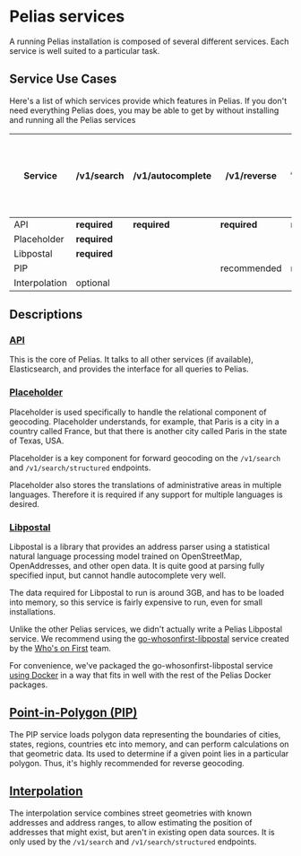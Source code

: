 # Pelias services

A running Pelias installation is composed of several different services. Each service is well suited
to a particular task.

## Service Use Cases

Here's a list of which services provide which features in Pelias. If you don't need everything Pelias
does, you may be able to get by without installing and running all the Pelias services

| Service       | /v1/search   | /v1/autocomplete | /v1/reverse  | /v1/reverse (coarse) | Changing the display language of results (any endpoint) |
| ------        | -----        | -----            | ---------    | -------              | ----- |
| API           | **required** | **required**     | **required** | **required**         | **required** |
| Placeholder   | **required** |                  |              |                      | **required** |
| Libpostal     | **required** |                  |              |                      | |
| PIP           |              |                  | recommended  | **required**         | |
| Interpolation | optional     |                  |              |                      | |

## Descriptions

### [API](https://github.com/pelias/api)

This is the core of Pelias. It talks to all other services (if available), Elasticsearch, and
provides the interface for all queries to Pelias.

### [Placeholder](https://github.com/pelias/placeholder)

Placeholder is used specifically to handle the relational component of geocoding. Placeholder
understands, for example, that Paris is a city in a country called France, but that there is another
city called Paris in the state of Texas, USA.

Placeholder is a key component for forward geocoding on the `/v1/search` and `/v1/search/structured` endpoints.

Placeholder also stores the translations of administrative areas in multiple languages. Therefore it
is required if any support for multiple languages is desired.

### [Libpostal](https://github.com/pelias/libpostal-service)

Libpostal is a library that provides an address parser using a statistical natural language processing
model trained on OpenStreetMap, OpenAddresses, and other open data. It is quite good at parsing
fully specified input, but cannot handle autocomplete very well.

The data required for Libpostal to run is around 3GB, and has to be loaded into memory, so this
service is fairly expensive to run, even for small installations.

Unlike the other Pelias services, we didn't actually write a Pelias Libpostal service.  We recommend
using the [go-whosonfirst-libpostal](https://github.com/whosonfirst/go-whosonfirst-libpostal)
service created by the [Who's on First](https://whosonfirst.org) team.

For convenience, we've packaged the go-whosonfirst-libpostal service [using Docker](https://github.com/pelias/libpostal-service)
in a way that fits in well with the rest of the Pelias Docker packages.

## [Point-in-Polygon (PIP)](https://github.com/pelias/pip-service)

The PIP service loads polygon data representing the boundaries of cities, states, regions, countries
etc into memory, and can perform calculations on that geometric data. Its used to determine if a
given point lies in a particular polygon. Thus, it's highly recommended for reverse geocoding.

## [Interpolation](https://github.com/pelias/interpolation)

The interpolation service combines street geometries with known addresses and address ranges, to
allow estimating the position of addresses that might exist, but aren't in existing open
data sources. It is only used by the `/v1/search` and `/v1/search/structured` endpoints.
